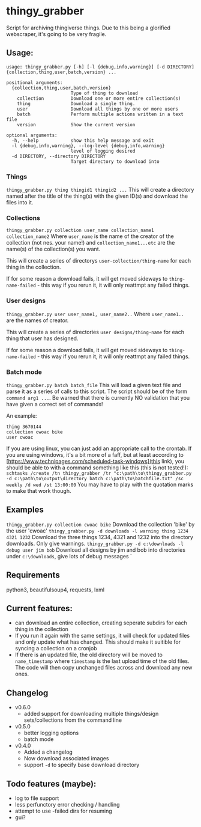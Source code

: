 # thingy_grabber
Script for archiving thingiverse things. Due to this being a glorified webscraper, it's going to be very fragile.

## Usage:
````
usage: thingy_grabber.py [-h] [-l {debug,info,warning}] [-d DIRECTORY] {collection,thing,user,batch,version} ...

positional arguments:
  {collection,thing,user,batch,version}
                        Type of thing to download
    collection          Download one or more entire collection(s)
    thing               Download a single thing.
    user                Download all things by one or more users
    batch               Perform multiple actions written in a text file
    version             Show the current version

optional arguments:
  -h, --help            show this help message and exit
  -l {debug,info,warning}, --log-level {debug,info,warning}
                        level of logging desired
  -d DIRECTORY, --directory DIRECTORY
                        Target directory to download into
````

### Things
`thingy_grabber.py thing thingid1 thingid2 ...`
This will create a directory named after the title of the thing(s) with the given ID(s) and download the files into it.

### Collections
`thingy_grabber.py collection user_name collection_name1 collection_name2`
Where `user_name` is the name of the creator of the collection (not nes. your name!) and `collection_name1...etc` are the name(s) of the collection(s) you want.

This will create a series of directorys `user-collection/thing-name` for each thing in the collection.

If for some reason a download fails, it will get moved sideways to `thing-name-failed` - this way if you rerun it, it will only reattmpt any failed things.

### User designs
`thingy_grabber.py user user_name1, user_name2..`
Where `user_name1.. ` are the names of creator.

This will create a series of directories `user designs/thing-name` for each thing that user has designed.

If for some reason a download fails, it will get moved sideways to `thing-name-failed` - this way if you rerun it, it will only reattmpt any failed things.

### Batch mode
`thingy_grabber.py batch batch_file`
This will load a given text file and parse it as a series of calls to this script. The script should be of the form `command arg1 ...`.
Be warned that there is currently NO validation that you have given a correct set of commands!

An example:
````
thing 3670144
collection cwoac bike
user cwoac
````

If you are using linux, you can just add an appropriate call to the crontab. If you are using windows, it's a bit more of a faff, but at least according to [https://www.technipages.com/scheduled-task-windows](this link), you should be able to with a command something like this (this is not tested!): `schtasks /create /tn thingy_grabber /tr "c:\path\to\thingy_grabber.py -d c:\path\to\output\directory batch c:\path\to\batchfile.txt" /sc weekly /d wed /st 13:00:00`
You may have to play with the quotation marks to make that work though.

## Examples
`thingy_grabber.py collection cwoac bike`
Download the collection 'bike' by the user 'cwoac'
`thingy_grabber.py -d downloads -l warning thing 1234 4321 1232`
Download the three things 1234, 4321 and 1232 into the directory downloads. Only give warnings.
`thingy_grabber.py -d c:\downloads -l debug user jim bob`
Download all designs by jim and bob into directories under `c:\downloads`, give lots of debug messages
`

## Requirements
python3, beautifulsoup4, requests, lxml

## Current features:
- can download an entire collection, creating seperate subdirs for each thing in the collection
- If you run it again with the same settings, it will check for updated files and only update what has changed. This should make it suitible for syncing a collection on a cronjob
- If there is an updated file, the old directory will be moved to `name_timestamp` where `timestamp` is the last upload time of the old files. The code will then copy unchanged files across and download any new ones.

## Changelog
* v0.6.0
  - added support for downloading multiple things/design sets/collections from the command line
* v0.5.0
  - better logging options
  - batch mode
* v0.4.0
  - Added a changelog
  - Now download associated images
  - support `-d` to specify base download directory 

## Todo features (maybe):
- log to file support
- less perfunctory error checking / handling
- attempt to use -failed dirs for resuming
- gui?

